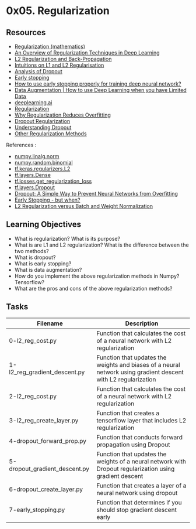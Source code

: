 # 0x05. Regularization

## Resources

- [Regularization (mathematics)](https://intranet.hbtn.io/rltoken/G22TZHYwwb0PwlAuEZdDEQ)
- [An Overview of Regularization Techniques in Deep Learning](https://intranet.hbtn.io/rltoken/Mao_NUBBiwm0Qh8b-axAgw)
- [L2 Regularization and Back-Propagation](https://intranet.hbtn.io/rltoken/AY80ruaSMDL_AGnjZOpWGQ)
- [Intuitions on L1 and L2 Regularisation](https://intranet.hbtn.io/rltoken/OUTExT9leQf9sz5Dg0sF0Q)
- [Analysis of Dropout](https://intranet.hbtn.io/rltoken/huRNIkxWr5OV1Tit658LcQ)
- [Early stopping](https://intranet.hbtn.io/rltoken/4YMCmw41ovvYtMvr-Wl7LA)
- [How to use early stopping properly for training deep neural network?](https://intranet.hbtn.io/rltoken/t6UPkGJXD_nK7TfGwE9Rig)
- [Data Augmentation | How to use Deep Learning when you have Limited Data ](https://intranet.hbtn.io/rltoken/MaLMSTSCPux71mW1RIhiBA)
- [deeplearning.ai](https://intranet.hbtn.io/rltoken/GriJE79Gr4BF8HG2DGpbYg)
- [Regularization](https://intranet.hbtn.io/rltoken/BJoxOnJN-GJyZ_fJ9qT0EQ)
- [Why Regularization Reduces Overfitting](https://intranet.hbtn.io/rltoken/dLdv5Gi77DmWNyR3MHe69g)
- [Dropout Regularization](https://intranet.hbtn.io/rltoken/23ue4EQxNd9LOCW0Q6FNNQ)
- [Understanding Dropout](https://intranet.hbtn.io/rltoken/eleB8ZvoJiOltULeHkDvGQ)
- [Other Regularization Methods](https://intranet.hbtn.io/rltoken/QuFgq0_MKTGq6UAKj5OjEw)

References :

- [numpy.linalg.norm](https://intranet.hbtn.io/rltoken/5YoCQBn6-nRyuldXYANpuw)
- [numpy.random.binomial](https://intranet.hbtn.io/rltoken/vdPHIWg_6Dq6-e6Wvjmz9w)
- [tf.keras.regularizers.L2](https://intranet.hbtn.io/rltoken/y9OSDn67_DpM5hlMXe116Q)
- [tf.layers.Dense](https://intranet.hbtn.io/rltoken/K0y9uk5aa5uzLsyavooezg)
- [tf.losses.get_regularization_loss](https://intranet.hbtn.io/rltoken/R0pALpDYtCoQulGJDTE52A)
- [tf.layers.Dropout](https://intranet.hbtn.io/rltoken/VzdLxZHGgNTASxpaeyymDA)
- [Dropout: A Simple Way to Prevent Neural Networks from Overfitting](https://intranet.hbtn.io/rltoken/2jIHjQpd_A2-4IF1SbL5dg)
- [Early Stopping - but when?](https://intranet.hbtn.io/rltoken/b_knZ8MqBEHA3TPoGruYGw)
- [L2 Regularization versus Batch and Weight Normalization](https://intranet.hbtn.io/rltoken/JVvKoC0p-wBoLl3qF7xChQ)

## Learning Objectives

- What is regularization? What is its purpose?
- What is are L1 and L2 regularization? What is the difference between the two methods?
- What is dropout?
- What is early stopping?
- What is data augmentation?
- How do you implement the above regularization methods in Numpy? Tensorflow?
- What are the pros and cons of the above regularization methods?

## Tasks

| Filename                      | Description                                                                                                    |
| ----------------------------- | -------------------------------------------------------------------------------------------------------------- |
| 0-l2_reg_cost.py              | Function that calculates the cost of a neural network with L2 regularization                                   |
| 1-l2_reg_gradient_descent.py  | Function that updates the weights and biases of a neural network using gradient descent with L2 regularization |
| 2-l2_reg_cost.py              | Function that calculates the cost of a neural network with L2 regularization                                   |
| 3-l2_reg_create_layer.py      | Function that creates a tensorflow layer that includes L2 regularization                                       |
| 4-dropout_forward_prop.py     | Function that conducts forward propagation using Dropout                                                       |
| 5-dropout_gradient_descent.py | Function that updates the weights of a neural network with Dropout regularization using gradient descent       |
| 6-dropout_create_layer.py     | Function that creates a layer of a neural network using dropout                                                |
| 7-early_stopping.py           | Function that determines if you should stop gradient descent early                                             |
